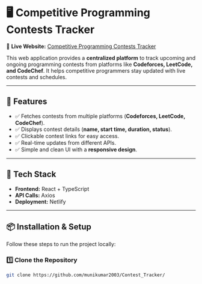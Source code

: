 # 🖥️ Competitive Programming Contests Tracker

🚀 **Live Website:** [Competitive Programming Contests Tracker](https://neon-fenglisu-a578e6.netlify.app/)

This web application provides a **centralized platform** to track upcoming and ongoing programming contests from platforms like **Codeforces, LeetCode, and CodeChef**. It helps competitive programmers stay updated with live contests and schedules.

---

## 📌 Features

- ✅ Fetches contests from multiple platforms (**Codeforces, LeetCode, CodeChef**).
- ✅ Displays contest details (**name, start time, duration, status**).
- ✅ Clickable contest links for easy access.
- ✅ Real-time updates from different APIs.
- ✅ Simple and clean UI with a **responsive design**.

---

## 🔧 Tech Stack

- **Frontend:** React + TypeScript  
- **API Calls:** Axios  
- **Deployment:** Netlify  

---

## 📦 Installation & Setup

Follow these steps to run the project locally:

### 1️⃣ Clone the Repository
```sh
git clone https://github.com/munikumar2003/Contest_Tracker/
